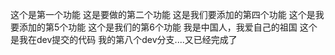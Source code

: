 
这个是第一个功能
这是要做的第二个功能
这是我们要添加的第四个功能
这个是我要添加的第5个功能
这个是我们的第6个功能
我是中国人，我爱自己的祖国
这个是我在dev提交的代码
我的第八个dev分支....又已经完成了